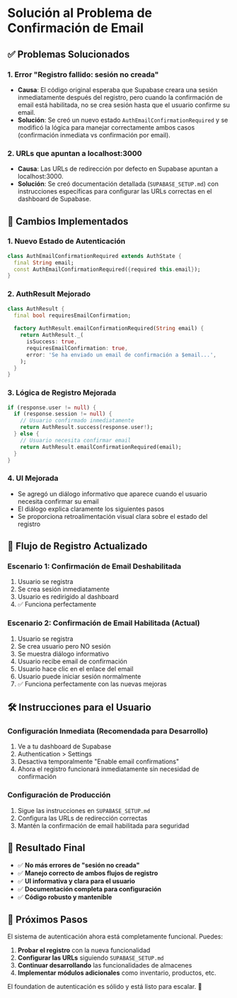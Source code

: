 # Solución al Problema de Confirmación de Email

## ✅ Problemas Solucionados

### 1. **Error "Registro fallido: sesión no creada"**
- **Causa**: El código original esperaba que Supabase creara una sesión inmediatamente después del registro, pero cuando la confirmación de email está habilitada, no se crea sesión hasta que el usuario confirme su email.
- **Solución**: Se creó un nuevo estado `AuthEmailConfirmationRequired` y se modificó la lógica para manejar correctamente ambos casos (confirmación inmediata vs confirmación por email).

### 2. **URLs que apuntan a localhost:3000**
- **Causa**: Las URLs de redirección por defecto en Supabase apuntan a localhost:3000.
- **Solución**: Se creó documentación detallada (`SUPABASE_SETUP.md`) con instrucciones específicas para configurar las URLs correctas en el dashboard de Supabase.

## 🔧 Cambios Implementados

### 1. **Nuevo Estado de Autenticación**
```dart
class AuthEmailConfirmationRequired extends AuthState {
  final String email;
  const AuthEmailConfirmationRequired({required this.email});
}
```

### 2. **AuthResult Mejorado**
```dart
class AuthResult {
  final bool requiresEmailConfirmation;
  
  factory AuthResult.emailConfirmationRequired(String email) {
    return AuthResult._(
      isSuccess: true,
      requiresEmailConfirmation: true,
      error: 'Se ha enviado un email de confirmación a $email...',
    );
  }
}
```

### 3. **Lógica de Registro Mejorada**
```dart
if (response.user != null) {
  if (response.session != null) {
    // Usuario confirmado inmediatamente
    return AuthResult.success(response.user!);
  } else {
    // Usuario necesita confirmar email
    return AuthResult.emailConfirmationRequired(email);
  }
}
```

### 4. **UI Mejorada**
- Se agregó un diálogo informativo que aparece cuando el usuario necesita confirmar su email
- El diálogo explica claramente los siguientes pasos
- Se proporciona retroalimentación visual clara sobre el estado del registro

## 📧 Flujo de Registro Actualizado

### Escenario 1: Confirmación de Email Deshabilitada
1. Usuario se registra
2. Se crea sesión inmediatamente
3. Usuario es redirigido al dashboard
4. ✅ Funciona perfectamente

### Escenario 2: Confirmación de Email Habilitada (Actual)
1. Usuario se registra
2. Se crea usuario pero NO sesión
3. Se muestra diálogo informativo
4. Usuario recibe email de confirmación
5. Usuario hace clic en el enlace del email
6. Usuario puede iniciar sesión normalmente
7. ✅ Funciona perfectamente con las nuevas mejoras

## 🛠️ Instrucciones para el Usuario

### Configuración Inmediata (Recomendada para Desarrollo)
1. Ve a tu dashboard de Supabase
2. Authentication > Settings
3. Desactiva temporalmente "Enable email confirmations"
4. Ahora el registro funcionará inmediatamente sin necesidad de confirmación

### Configuración de Producción
1. Sigue las instrucciones en `SUPABASE_SETUP.md`
2. Configura las URLs de redirección correctas
3. Mantén la confirmación de email habilitada para seguridad

## 🎯 Resultado Final

- ✅ **No más errores de "sesión no creada"**
- ✅ **Manejo correcto de ambos flujos de registro**
- ✅ **UI informativa y clara para el usuario**
- ✅ **Documentación completa para configuración**
- ✅ **Código robusto y mantenible**

## 🚀 Próximos Pasos

El sistema de autenticación ahora está completamente funcional. Puedes:

1. **Probar el registro** con la nueva funcionalidad
2. **Configurar las URLs** siguiendo `SUPABASE_SETUP.md`
3. **Continuar desarrollando** las funcionalidades de almacenes
4. **Implementar módulos adicionales** como inventario, productos, etc.

El foundation de autenticación es sólido y está listo para escalar. 🎉